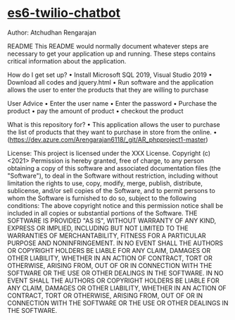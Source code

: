 # <a href="https://github.com/rhildred/es6-twilio-chatbot" target="_blank">es6-twilio-chatbot</a>
Author: Atchudhan Rengarajan

README
This README would normally document whatever steps are necessary to get your application up and running. These steps contains critical information about the application.

How do I get set up?
•	Install Microsoft SQL 2019, Visual Studio 2019
•	Download all codes and jquery.html
•	Run software and the application allows the user to enter the products that they are willing to purchase

User Advice
•	Enter the user name
•	Enter the password
•	Purchase the product
•	pay the amount of product
•	checkout the product

What is this repository for?
•	This application allows the user to purchase the list of products that they want to purchase in store from the online.
•	(https://dev.azure.com/Arengarajan6118/_git/AR_phpproject1-master)



License: This project is licensed under the XXX License. Copyright (c) <2021> <copyright Atchudhan Rengarajan>
Permission is hereby granted, free of charge, to any person obtaining a copy of this software and associated documentation files (the "Software"), to deal in the Software without restriction, including without limitation the rights to use, copy, modify, merge, publish, distribute, sublicense, and/or sell copies of the Software, and to permit persons to whom the Software is furnished to do so, subject to the following conditions:
The above copyright notice and this permission notice shall be included in all copies or substantial portions of the Software.
THE SOFTWARE IS PROVIDED "AS IS", WITHOUT WARRANTY OF ANY KIND, EXPRESS OR IMPLIED, INCLUDING BUT NOT LIMITED TO THE WARRANTIES OF MERCHANTABILITY, FITNESS FOR A PARTICULAR PURPOSE AND NONINFRINGEMENT. IN NO EVENT SHALL THE AUTHORS OR COPYRIGHT HOLDERS BE LIABLE FOR ANY CLAIM, DAMAGES OR OTHER LIABILITY, WHETHER IN AN ACTION OF CONTRACT, TORT OR OTHERWISE, ARISING FROM, OUT OF OR IN CONNECTION WITH THE SOFTWARE OR THE USE OR OTHER DEALINGS IN THE SOFTWARE. IN NO EVENT SHALL THE AUTHORS OR COPYRIGHT HOLDERS BE LIABLE FOR ANY CLAIM, DAMAGES OR OTHER LIABILITY, WHETHER IN AN ACTION OF CONTRACT, TORT OR OTHERWISE, ARISING FROM, OUT OF OR IN CONNECTION WITH THE SOFTWARE OR THE USE OR OTHER DEALINGS IN THE SOFTWARE.




